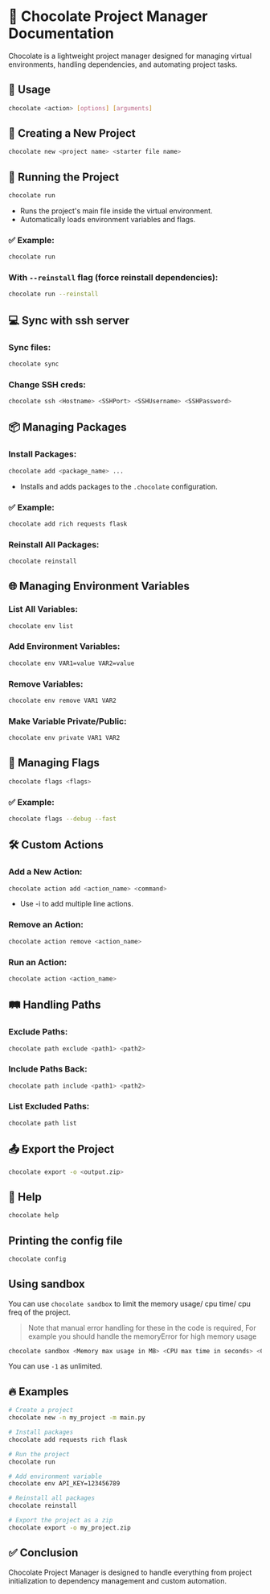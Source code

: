 # 🍫 Chocolate Project Manager Documentation

Chocolate is a lightweight project manager designed for managing virtual environments, handling dependencies, and automating project tasks.



## 🎯 **Usage**

```bash
chocolate <action> [options] [arguments]
```



## 📂 **Creating a New Project**

```bash
chocolate new <project name> <starter file name>
```



## 🚀 **Running the Project**

```bash
chocolate run
```

- Runs the project's main file inside the virtual environment.
- Automatically loads environment variables and flags.

### ✅ Example:

```bash
chocolate run
```

### With `--reinstall` flag (force reinstall dependencies):

```bash
chocolate run --reinstall
```

## 💻 **Sync with ssh server**

### Sync files:

```bash
chocolate sync
```

### Change SSH creds:

```bash
chocolate ssh <Hostname> <SSHPort> <SSHUsername> <SSHPassword>
```


## 📦 **Managing Packages**

### Install Packages:

```bash
chocolate add <package_name> ...
```

- Installs and adds packages to the `.chocolate` configuration.

### ✅ Example:

```bash
chocolate add rich requests flask
```

### Reinstall All Packages:

```bash
chocolate reinstall
```



## 🌐 **Managing Environment Variables**

### List All Variables:

```bash
chocolate env list
```

### Add Environment Variables:

```bash
chocolate env VAR1=value VAR2=value
```

### Remove Variables:

```bash
chocolate env remove VAR1 VAR2
```

### Make Variable Private/Public:

```bash
chocolate env private VAR1 VAR2
```



## 🏁 **Managing Flags**

```bash
chocolate flags <flags>
```

### ✅ Example:

```bash
chocolate flags --debug --fast
```



## 🛠️ **Custom Actions**

### Add a New Action:

```bash
chocolate action add <action_name> <command>
```

- Use -i <file name> to add multiple line actions.

### Remove an Action:

```bash
chocolate action remove <action_name>
```

### Run an Action:

```bash
chocolate action <action_name>
```



## 🛤️ **Handling Paths**

### Exclude Paths:

```bash
chocolate path exclude <path1> <path2>
```

### Include Paths Back:

```bash
chocolate path include <path1> <path2>
```

### List Excluded Paths:

```bash
chocolate path list
```



## 📤 **Export the Project**

```bash
chocolate export -o <output.zip>
```



## 📝 **Help**

```bash
chocolate help
```
## Printing the config file
```bash
chocolate config
```
## Using sandbox
You can use `chocolate sandbox` to limit the memory usage/ cpu time/ cpu freq of the project.
> Note that manual error handling for these in the code is required, For example you should handle the memoryError for high memory usage
```bash
chocolate sandbox <Memory max usage in MB> <CPU max time in seconds> <Cpu max freq in MH>
```
You can use `-1` as unlimited.


## 🔥 **Examples**

```bash
# Create a project
chocolate new -n my_project -m main.py

# Install packages
chocolate add requests rich flask

# Run the project
chocolate run

# Add environment variable
chocolate env API_KEY=123456789

# Reinstall all packages
chocolate reinstall

# Export the project as a zip
chocolate export -o my_project.zip
```


## ✅ **Conclusion**

Chocolate Project Manager is designed to handle everything from project initialization to dependency management and custom automation.
